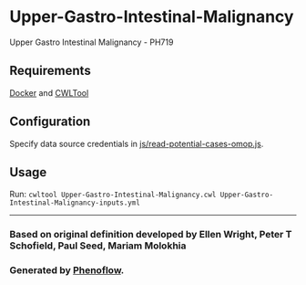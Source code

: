 # Upper-Gastro-Intestinal-Malignancy

Upper Gastro Intestinal Malignancy - PH719

## Requirements

[Docker](https://docs.docker.com/install/) and [CWLTool](https://github.com/common-workflow-language/cwltool#install)

## Configuration

Specify data source credentials in [js/read-potential-cases-omop.js](js/read-potential-cases-omop.js).

## Usage

Run: `cwltool Upper-Gastro-Intestinal-Malignancy.cwl Upper-Gastro-Intestinal-Malignancy-inputs.yml`

***

### Based on original definition developed by Ellen Wright, Peter T Schofield, Paul Seed, Mariam Molokhia
### Generated by [Phenoflow](https://kclhi.org/phenoflow).
